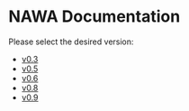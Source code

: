 NAWA Documentation
===

Please select the desired version:
* [v0.3](https://www.tobiasflaig.eu/nawa/0.3/docs/)
* [v0.5](https://www.tobiasflaig.eu/nawa/0.5/docs/)
* [v0.6](https://www.tobiasflaig.eu/nawa/0.6/docs/)
* [v0.8](https://jatofg.github.io/nawa/v0.8/docs/)
* [v0.9](https://jatofg.github.io/nawa/v0.9/docs/)
